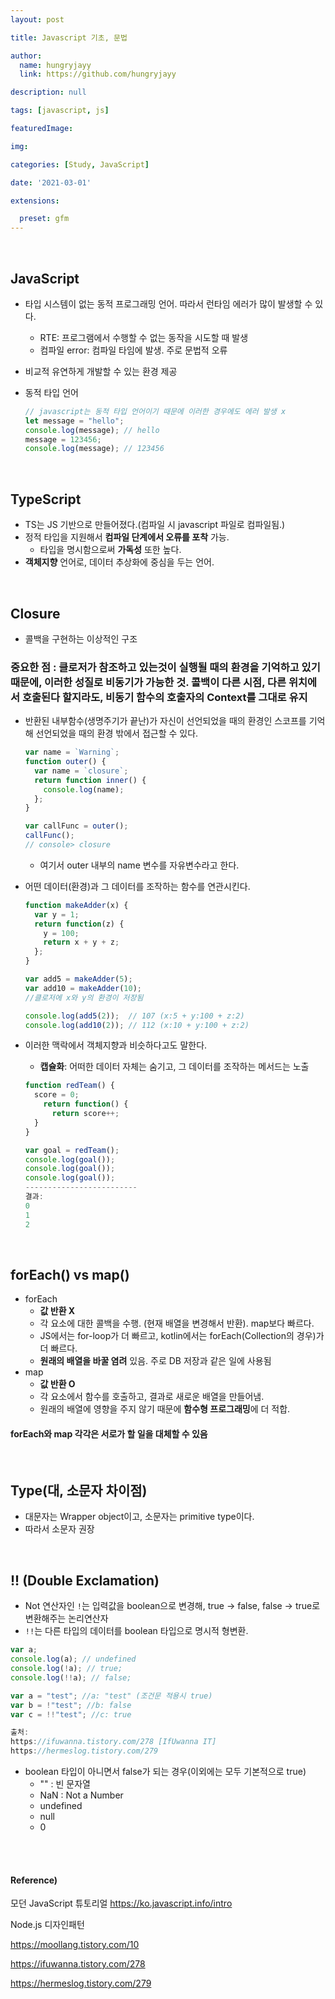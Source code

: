 ```yaml
---
layout: post

title: Javascript 기초, 문법

author: 
  name: hungryjayy
  link: https://github.com/hungryjayy

description: null

tags: [javascript, js]

featuredImage: 

img: 

categories: [Study, JavaScript]

date: '2021-03-01'

extensions:

  preset: gfm
---
```


<br>

## JavaScript

* 타입 시스템이 없는 동적 프로그래밍 언어. 따라서 런타임 에러가 많이 발생할 수 있다.
  * RTE: 프로그램에서 수행할 수 없는 동작을 시도할 때 발생
  * 컴파일 error: 컴파일 타임에 발생. 주로 문법적 오류
  
* 비교적 유연하게 개발할 수 있는 환경 제공

* 동적 타입 언어

  ```javascript
  // javascript는 동적 타입 언어이기 때문에 이러한 경우에도 에러 발생 x
  let message = "hello";
  console.log(message); // hello
  message = 123456;
  console.log(message); // 123456
  ```

<br>

## TypeScript

* TS는 JS 기반으로 만들어졌다.(컴파일 시 javascript 파일로 컴파일됨.)
* 정적 타입을 지원해서 **컴파일 단계에서 오류를 포착** 가능.
  * 타입을 명시함으로써 **가독성** 또한 높다.
* **객체지향** 언어로, 데이터 추상화에 중심을 두는 언어.

<br>

## Closure

* 콜백을 구현하는 이상적인 구조

### 중요한 점 : 클로저가 참조하고 있는것이 실행될 때의 환경을 기억하고 있기 때문에, 이러한 성질로 비동기가 가능한 것. 콜백이 다른 시점, 다른 위치에서 호출된다 할지라도, 비동기 함수의 호출자의 Context를 그대로 유지



* 반환된 내부함수(생명주기가 끝난)가 자신이 선언되었을 때의 환경인 스코프를 기억해 선언되었을 때의 환경 밖에서 접근할 수 있다.

  ```javascript
  var name = `Warning`;
  function outer() {
    var name = `closure`;
    return function inner() {
      console.log(name);
    };
  }
  
  var callFunc = outer();
  callFunc();
  // console> closure
  ```

  * 여기서 outer 내부의 name 변수를 자유변수라고 한다.
  
* 어떤 데이터(환경)과 그 데이터를 조작하는 함수를 연관시킨다.

  ``` javascript
  function makeAdder(x) {
    var y = 1;
    return function(z) {
      y = 100;
      return x + y + z;
    };
  }
  
  var add5 = makeAdder(5);
  var add10 = makeAdder(10);
  //클로저에 x와 y의 환경이 저장됨
  
  console.log(add5(2));  // 107 (x:5 + y:100 + z:2)
  console.log(add10(2)); // 112 (x:10 + y:100 + z:2)
  ```



* 이러한 맥락에서 객체지향과 비슷하다고도 말한다.

  
  * **캡슐화**: 어떠한 데이터 자체는 숨기고, 그 데이터를 조작하는 메서드는 노출
  
  ``` javascript
  function redTeam() {
  	score = 0;
      return function() {
      	return score++;
  	}
  }
  
  var goal = redTeam();
  console.log(goal());
  console.log(goal());
  console.log(goal());
  -------------------------
  결과:
  0
  1
  2
  ```

<br>

## forEach() vs map()

* forEach
  * **값 반환 X**
  * 각 요소에 대한 콜백을 수행. (현재 배열을 변경해서 반환). map보다 빠르다.
  * JS에서는 for-loop가 더 빠르고, kotlin에서는 forEach(Collection의 경우)가 더 빠르다.
  * **원래의 배열을 바꿀 염려** 있음. 주로 DB 저장과 같은 일에 사용됨
* map
  * **값 반환 O**
  * 각 요소에서 함수를 호출하고, 결과로 새로운 배열을 만들어냄.
  * 원래의 배열에 영향을 주지 않기 때문에 **함수형 프로그래밍**에 더 적합.

#### forEach와 map 각각은 서로가 할 일을 대체할 수 있음

<br>

## Type(대, 소문자 차이점)

* 대문자는 Wrapper object이고, 소문자는 primitive type이다.
* 따라서 소문자 권장

<br>

## !! (Double Exclamation)

* Not 연산자인 `!`는 입력값을 boolean으로 변경해, true -> false, false -> true로 변환해주는 논리연산자
* `!!`는 다른 타입의 데이터를 boolean 타입으로 명시적 형변환.

```javascript
var a;
console.log(a); // undefined
console.log(!a); // true;
console.log(!!a); // false;

var a = "test"; //a: "test" (조건문 적용시 true) 
var b = !"test"; //b: false 
var c = !!"test"; //c: true

출처:
https://ifuwanna.tistory.com/278 [IfUwanna IT]
https://hermeslog.tistory.com/279
```

* boolean 타입이 아니면서 false가 되는 경우(이외에는 모두 기본적으로 true)
  * "" : 빈 문자열
  * NaN : Not a Number
  * undefined
  * null
  * 0

<br><br>

#### Reference)

모던 JavaScript 튜토리얼 https://ko.javascript.info/intro

Node.js 디자인패턴

https://moollang.tistory.com/10

https://ifuwanna.tistory.com/278

https://hermeslog.tistory.com/279